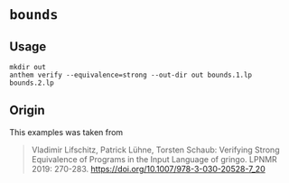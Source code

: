 # `bounds`

## Usage
```
mkdir out
anthem verify --equivalence=strong --out-dir out bounds.1.lp bounds.2.lp
```

## Origin
This examples was taken from

> Vladimir Lifschitz, Patrick Lühne, Torsten Schaub:
> Verifying Strong Equivalence of Programs in the Input Language of gringo. LPNMR 2019: 270-283.
> https://doi.org/10.1007/978-3-030-20528-7_20
